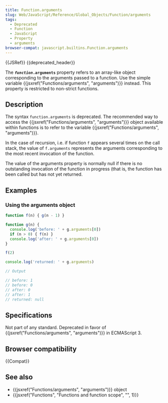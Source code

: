 ```yaml
---
title: Function.arguments
slug: Web/JavaScript/Reference/Global_Objects/Function/arguments
tags:
  - Deprecated
  - Function
  - JavaScript
  - Property
  - arguments
browser-compat: javascript.builtins.Function.arguments
---
```

{{JSRef}} {{deprecated_header}}

The <code><strong><em>function</em>.arguments</strong></code> property refers to
an array-like object corresponding to the arguments passed to a function. Use
the simple variable {{jsxref("Functions/arguments", "arguments")}}
instead. This property is restricted to non-strict functions.

## Description

The syntax `function.arguments` is deprecated. The recommended way to access the
{{jsxref("Functions/arguments", "arguments")}} object available
within functions is to refer to the variable
{{jsxref("Functions/arguments", "arguments")}}.

In the case of recursion, i.e. if function `f` appears several times on the call
stack, the value of `f.arguments` represents the arguments corresponding to the
most recent invocation of the function.

The value of the arguments property is normally null if there is no outstanding
invocation of the function in progress (that is, the function has been called
but has not yet returned.

## Examples

### Using the arguments object

```js
function f(n) { g(n - 1) }

function g(n) {
  console.log('before: ' + g.arguments[0])
  if (n > 0) { f(n) }
  console.log('after: ' + g.arguments[0])
}

f(2)

console.log('returned: ' + g.arguments)

// Output

// before: 1
// before: 0
// after: 0
// after: 1
// returned: null
```

## Specifications

Not part of any standard. Deprecated in favor of
{{jsxref("Functions/arguments", "arguments")}} in ECMAScript 3.

## Browser compatibility

{{Compat}}

## See also

- {{jsxref("Functions/arguments", "arguments")}} object
- {{jsxref("Functions", "Functions and function scope", "", 1)}}

